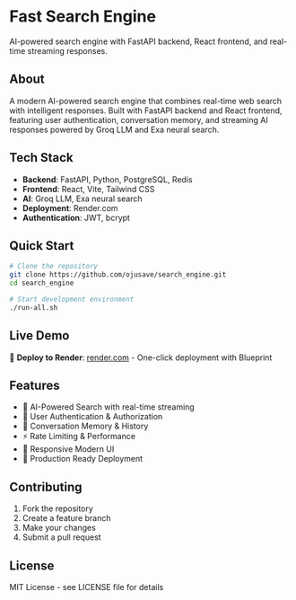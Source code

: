 # Fast Search Engine

AI-powered search engine with FastAPI backend, React frontend, and real-time streaming responses.

## About

A modern AI-powered search engine that combines real-time web search with intelligent responses. Built with FastAPI backend and React frontend, featuring user authentication, conversation memory, and streaming AI responses powered by Groq LLM and Exa neural search.

## Tech Stack

- **Backend**: FastAPI, Python, PostgreSQL, Redis
- **Frontend**: React, Vite, Tailwind CSS
- **AI**: Groq LLM, Exa neural search
- **Deployment**: Render.com
- **Authentication**: JWT, bcrypt

## Quick Start

```bash
# Clone the repository
git clone https://github.com/ojusave/search_engine.git
cd search_engine

# Start development environment
./run-all.sh
```

## Live Demo

🚀 **Deploy to Render**: [render.com](https://render.com) - One-click deployment with Blueprint

## Features

- 🤖 AI-Powered Search with real-time streaming
- 🔐 User Authentication & Authorization  
- 💾 Conversation Memory & History
- ⚡ Rate Limiting & Performance
- 📱 Responsive Modern UI
- 🚀 Production Ready Deployment

## Contributing

1. Fork the repository
2. Create a feature branch
3. Make your changes
4. Submit a pull request

## License

MIT License - see LICENSE file for details

